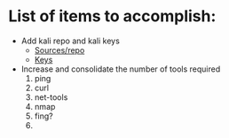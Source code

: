 # List of items to accomplish:

- Add kali repo and kali keys
    - [Sources/repo](https://www.kali.org/docs/general-use/kali-linux-sources-list-repositories/)
    - [Keys](https://http.kali.org/kali/pool/main/k/kali-archive-keyring/)
- Increase and consolidate the number of tools required
    1. ping
    2. curl
    3. net-tools
    4. nmap
    5. fing?
    6. 
